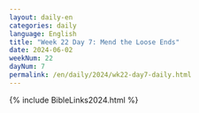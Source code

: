```yaml
---
layout: daily-en
categories: daily
language: English
title: "Week 22 Day 7: Mend the Loose Ends"
date: 2024-06-02
weekNum: 22
dayNum: 7
permalink: /en/daily/2024/wk22-day7-daily.html
---
```



{% include BibleLinks2024.html %}

